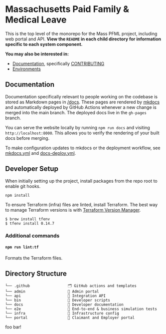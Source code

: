 # Massachusetts Paid Family & Medical Leave

This is the top level of the monorepo for the Mass PFML project, including web portal and API. **View the `README` in each child directory for information specific to each system component.**

**You may also be interested in:**

- [Documentation](https://eolwd.github.io/pfml), specifically [CONTRIBUTING](https://eolwd.github.io/pfml/contributing)
- [Environments](https://lwd.atlassian.net/wiki/spaces/DD/pages/246612440/Environments)

## Documentation

Documentation specifically relevant to people working on the codebase is stored as Markdown pages in [/docs](./docs). These pages are rendered by [mkdocs](https://www.mkdocs.org/) and automatically deployed by GitHub Actions whenever a new change is merged into the main branch. The deployed docs live in the `gh-pages` branch.

You can serve the website locally by running `npm run docs` and visiting `http://localhost:8000`. This allows you to verify the rendering of your built docs before merging.

To make configuration updates to mkdocs or the deployment workflow, see [mkdocs.yml](./mkdocs.yml) and [docs-deploy.yml](./.github/workflows/docs-deploy.yml).

## Developer Setup

When initially setting up the project, install packages from the repo root to enable git hooks.

```
npm install
```

To ensure Terraform (infra) files are linted, install Terraform. The best way to manage Terraform versions is with [Terraform Version Manager](https://github.com/tfutils/tfenv).

```
$ brew install tfenv
$ tfenv install 0.14.7
```

### Additional commands

#### `npm run lint:tf`

Formats the Terraform files.

## Directory Structure

```
└── .github                 🗂 GitHub actions and templates
└── admin                   🔑 Admin portal
└── api                     🔀 Integration API
└── bin                     🤖 Developer scripts
└── docs                    🔖 Developer documentation
└── e2e                     🏁 End-to-end & business simulation tests
└── infra                   🌲 Infrastructure config
└── portal                  🚪 Claimant and Employer portal
```

foo
bar!
